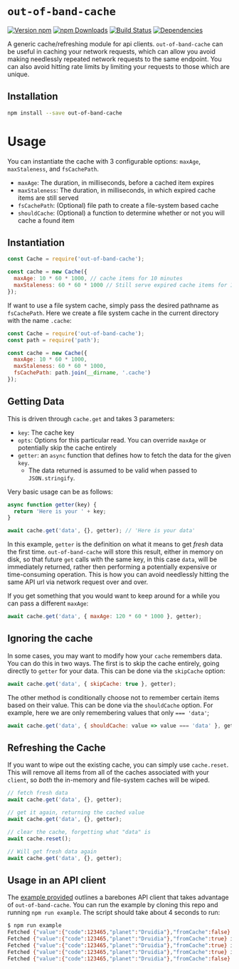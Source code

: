 # `out-of-band-cache`

[![Version npm](https://img.shields.io/npm/v/out-of-band-cache.svg?style=flat-square)](https://www.npmjs.com/package/out-of-band-cache)
[![npm Downloads](https://img.shields.io/npm/dm/out-of-band-cache.svg?style=flat-square)](https://npmcharts.com/compare/out-of-band-cache?minimal=true)
[![Build Status](https://travis-ci.com/godaddy/out-of-band-cache.svg?branch=master)](https://travis-ci.com/godaddy/out-of-band-cache)
[![Dependencies](https://img.shields.io/david/godaddy/out-of-band-cache.svg?style=flat-square)](https://david-dm.org/godaddy/out-of-band-cache)

A generic cache/refreshing module for api clients. `out-of-band-cache` can be
useful in caching your network requests, which can allow you avoid making
needlessly repeated network requests to the same endpoint. You can also avoid
hitting rate limits by limiting your requests to those which are unique.

## Installation

```sh
npm install --save out-of-band-cache
```

# Usage

You can instantiate the cache with 3 configurable options: `maxAge`, `maxStaleness`, and `fsCachePath`.

- `maxAge`: The duration, in milliseconds, before a cached item expires
- `maxStaleness`: The duration, in milliseconds, in which expired cache items are still served
- `fsCachePath`: (Optional) file path to create a file-system based cache
- `shouldCache`: (Optional) a function to determine whether or not you will cache a found item

## Instantiation

```js
const Cache = require('out-of-band-cache');

const cache = new Cache({
  maxAge: 10 * 60 * 1000, // cache items for 10 minutes
  maxStaleness: 60 * 60 * 1000 // Still serve expired cache items for 1 hour
});
```

If want to use a file system cache, simply pass the desired pathname as `fsCachePath`.
Here we create a file system cache in the current directory with the name `.cache`:

```js
const Cache = require('out-of-band-cache');
const path = require('path');

const cache = new Cache({
  maxAge: 10 * 60 * 1000,
  maxStaleness: 60 * 60 * 1000,
  fsCachePath: path.join(__dirname, '.cache')
});
```

## Getting Data

This is driven through `cache.get` and takes 3 parameters:

- `key`: The cache key
- `opts`: Options for this particular read. You can override `maxAge` or potentially skip the cache entirely
- `getter`: an `async` function that defines how to fetch the data for the given `key`.
  - The data returned is assumed to be valid when passed to `JSON.stringify`.

Very basic usage can be as follows:

```js
async function getter(key) {
  return 'Here is your ' + key;
}

await cache.get('data', {}, getter); // 'Here is your data'
```

In this example, `getter` is the definition on what it means to get *fresh*
data the first time. `out-of-band-cache` will store this result, either in
memory on disk, so that future `get` calls with the same key, in this case
`data`, will be immediately returned, rather then performing a potentially
expensive or time-consuming operation. This is how you can avoid needlessly
hitting the same API url via network request over and over.

If you get something that you would want to keep around for a while you can pass a different `maxAge`:

```js
await cache.get('data', { maxAge: 120 * 60 * 1000 }, getter);
```

## Ignoring the cache

In some cases, you may want to modify how your `cache` remembers data.
You can do this in two ways. The first is to skip the cache entirely, going
directly to `getter` for your data. This can be done via the `skipCache` option:

```js
await cache.get('data', { skipCache: true }, getter);
```

The other method is conditionally choose not to remember certain items based on
their value. This can be done via the `shouldCache` option. For example, here we
are only remembering values that only `=== 'data'`;

```js
await cache.get('data', { shouldCache: value => value === 'data' }, getter);
```

## Refreshing the Cache

If you want to wipe out the existing cache, you can simply use `cache.reset`.
This will remove all items from all of the caches associated with your
`client`, so *both* the in-memory and file-system caches will be wiped.

```js
// fetch fresh data
await cache.get('data', {}, getter);

// get it again, returning the cached value
await cache.get('data', {}, getter);

// clear the cache, forgetting what "data" is
await cache.reset();

// Will get fresh data again
await cache.get('data', {}, getter);
```

## Usage in an API client

The [example provided](example/client.js) outlines a barebones API client that
takes advantage of `out-of-band-cache`. You can run the example by cloning
this repo and running `npm run example`. The script should take about 4
seconds to run:

```sh
$ npm run example
Fetched {"value":{"code":123465,"planet":"Druidia"},"fromCache":false} in 2005ms
Fetched {"value":{"code":123465,"planet":"Druidia"},"fromCache":true} in 0ms
Fetched {"value":{"code":123465,"planet":"Druidia"},"fromCache":true} in 0ms
Fetched {"value":{"code":123465,"planet":"Druidia"},"fromCache":true} in 0ms
Fetched {"value":{"code":123465,"planet":"Druidia"},"fromCache":false} in 2001ms
```
